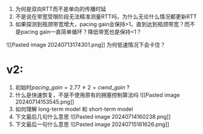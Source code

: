 1. 为何是双向RTT而不是单向的传播时延
2. 不是说在带宽受限阶段无法精准测量RTT吗，为什么无论什么情况都更新RTT
3. 如果探测到瓶颈带宽增大，pacing gain会保持>1，直到达到瓶颈带宽？而不是pacing gain一直简单循环？降低带宽也是保持<1？

![[Pasted image 20240713174301.png]]
为何低速情况下会卡住？

# v2:

1. 初始时$pacing\_gain = 2.77\neq 2 = cwnd\_gain$ ?
2. 什么是快速恢复，不是不使用原有的拥塞控制算法吗
![[Pasted image 20240714153545.png]]
3. 如何理解 long-term model 和 short-term model
4. 下文最后几句什么意思
![[Pasted image 20240714160238.png]]
5. 下文最后一句什么意思
![[Pasted image 20240715161626.png]]